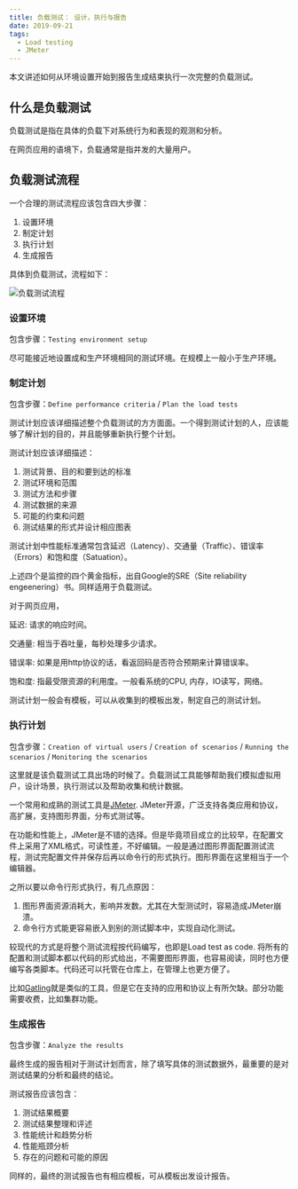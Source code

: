```yaml
---
title: 负载测试： 设计，执行与报告
date: 2019-09-21
tags:
  - Load testing
  - JMeter
---
```


本文讲述如何从环境设置开始到报告生成结束执行一次完整的负载测试。

<!--more-->

## 什么是负载测试

负载测试是指在具体的负载下对系统行为和表现的观测和分析。

在网页应用的语境下，负载通常是指并发的大量用户。

## 负载测试流程

一个合理的测试流程应该包含四大步骤：

  1. 设置环境
  2. 制定计划
  3. 执行计划
  4. 生成报告

具体到负载测试，流程如下：

![负载测试流程](load-testing-process.png)

### 设置环境

包含步骤：`Testing environment setup`

尽可能接近地设置成和生产环境相同的测试环境。在规模上一般小于生产环境。

### 制定计划

包含步骤：`Define performance criteria` / `Plan the load tests`

测试计划应该详细描述整个负载测试的方方面面。一个得到测试计划的人，应该能够了解计划的目的，并且能够重新执行整个计划。

测试计划应该详细描述：

1. 测试背景、目的和要到达的标准
2. 测试环境和范围
3. 测试方法和步骤
4. 测试数据的来源
5. 可能的约束和问题
6. 测试结果的形式并设计相应图表

测试计划中性能标准通常包含延迟（Latency）、交通量（Traffic）、错误率（Errors）和饱和度（Satuation）。

上述四个是监控的四个黄金指标，出自Google的SRE（Site reliability engeenering）书。同样适用于负载测试。

对于网页应用，

延迟: 请求的响应时间。

交通量: 相当于吞吐量，每秒处理多少请求。

错误率: 如果是用http协议的话，看返回码是否符合预期来计算错误率。

饱和度: 指最受限资源的利用度。一般看系统的CPU, 内存，IO读写，网络。

测试计划一般会有模板，可以从收集到的模板出发，制定自己的测试计划。

### 执行计划

包含步骤：`Creation of virtual users` / `Creation of scenarios` / `Running the scenarios` / `Monitoring the scenarios`

这里就是该负载测试工具出场的时候了。负载测试工具能够帮助我们模拟虚拟用户，设计场景，执行测试以及帮助收集和统计数据。

一个常用和成熟的测试工具是[JMeter](https://jmeter.apache.org/). JMeter开源，广泛支持各类应用和协议，高扩展，支持图形界面，分布式测试等。

在功能和性能上，JMeter是不错的选择。但是毕竟项目成立的比较早，在配置文件上采用了XML格式，可读性差，不好编辑。一般是通过图形界面配置测试流程，测试完配置文件并保存后再以命令行的形式执行。图形界面在这里相当于一个编辑器。

之所以要以命令行形式执行，有几点原因：

1. 图形界面资源消耗大，影响并发数。尤其在大型测试时，容易造成JMeter崩溃。
2. 命令行方式能更容易嵌入到别的测试脚本中，实现自动化测试。

较现代的方式是将整个测试流程按代码编写，也即是Load test as code. 将所有的配置和测试脚本都以代码的形式给出，不需要图形界面，也容易阅读，同时也方便编写各类脚本。代码还可以托管在仓库上，在管理上也更方便了。

比如[Gatling](https://gatling.io/)就是类似的工具，但是它在支持的应用和协议上有所欠缺。部分功能需要收费，比如集群功能。

### 生成报告

包含步骤：`Analyze the results`

最终生成的报告相对于测试计划而言，除了填写具体的测试数据外，最重要的是对测试结果的分析和最终的结论。

测试报告应该包含：

1. 测试结果概要
2. 测试结果整理和评述
3. 性能统计和趋势分析
4. 性能瓶颈分析
5. 存在的问题和可能的原因

同样的，最终的测试报告也有相应模板，可从模板出发设计报告。
